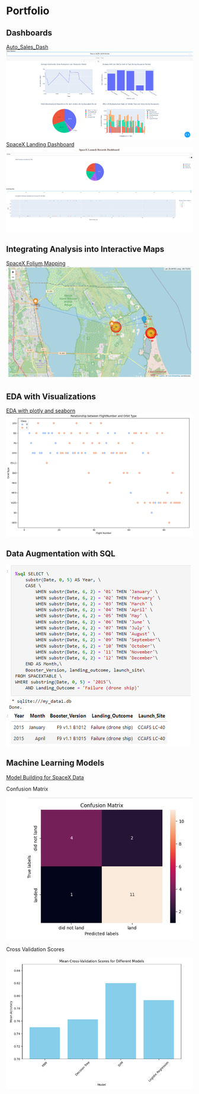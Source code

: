 # Portfolio
## Dashboards
[Auto_Sales_Dash](https://github.com/tjcolla/tjcolla.github.io/blob/main/scripts/Auto_Sales_Dash/Auto_Sales_Dash.py)
![Recession Year Sales Metrics](https://github.com/tjcolla/ibm_course/blob/main/images/RecessionReportgraphs.PNG?raw=true)
[SpaceX Landing Dashboard](https://github.com/tjcolla/ibm_course/blob/main/scripts/spacex_dash_app.py)
![SpaceX Landing Analysis](https://github.com/tjcolla/ibm_course/blob/main/images/Full_dashboard.PNG?raw=true)
## Integrating Analysis into Interactive Maps
[SpaceX Folium Mapping](https://github.com/tjcolla/tjcolla.github.io/blob/main/Notebooks/SpaceX_Folium.py)
![Nearest Selected Landmarks](https://github.com/tjcolla/ibm_course/blob/main/images/Nearest_all.PNG?raw=true)

## EDA with Visualizations
[EDA with plotly and seaborn](https://github.com/tjcolla/tjcolla.github.io/blob/main/Notebooks/EDA_Data_Viz.py)
![Scatter Plot SpaceX](https://github.com/tjcolla/ibm_course/blob/main/images/Scatter_Flight_Orbit.PNG?raw=true)
## Data Augmentation with SQL
![Date Augmentation](https://github.com/tjcolla/ibm_course/blob/main/images/SQL_Date_augmentation.PNG?raw=true)

## Machine Learning Models
[Model Building for SpaceX Data](https://github.com/tjcolla/tjcolla.github.io/blob/main/Notebooks/SpaceX_Machine_Learning_Predictions.py)

Confusion Matrix

![Confusion Matrix](https://github.com/tjcolla/ibm_course/blob/main/images/dtree_confusion_matrix_landings.PNG?raw=true)

Cross Validation Scores

![Cross Validation](https://github.com/tjcolla/ibm_course/blob/main/images/Cross-Validation_bar.PNG?raw=true)
